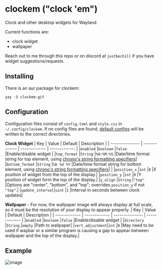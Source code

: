 # clockem ("clock 'em")
Clock and other desktop widgets for Wayland.

Current functions are:
- clock widget
- wallpaper

Reach out to me through this repo or on discord at `justbechill` if you have widget suggestions/requests. 

## Installing
There is an aur package for clockem:
```
yay -S clockem-git
```

## Configuration
Configuration files consist of `config.toml` and `style.css` in `~/.config/clockem`. If no config files are found, [default configs](https://github.com/JustBeChill/clockem/tree/main/default-configs) will be written to the correct directories.

**Clock Widget**
|       Key       |     Value     | Default        |  Description  |
| --------------- | ------------- | ------------- | ------------- |
|`enabled`        |`boolean`      |`false`        |Enable/disable widget       |
|`top_format`     |`String`       |`%H:%M:%S`     |Date/time format string for top element, using [chrono's string formatting specifiers](https://docs.rs/chrono/latest/chrono/format/strftime/index.html#specifiers)|
|`bottom_format`  |`String`       |`%b %d %Y`    |Date/time format string for bottom element, using [chrono's string formatting specifiers](https://docs.rs/chrono/latest/chrono/format/strftime/index.html#specifiers)|               |
|`position_x`     |`int`          |`0`            |X position of widget from the top of the display.|
|`position_y`     |`int`          |`0`            |Y position of widget form the top of the display.|
|`y_align`        |`String`       |`"top"`        |Options are "center", "bottom", and "top"; overrides `position_y` if not `"top"`.|
|`update_interval`|`uint`         |`1`            |Interval in seconds between clock updates|

**Wallpaper** - For now, the wallpaper image will always display at full scale, so it must be the resolution of your display to appear properly.
|      Key      |     Value     | Default         |  Description  |
| ------------- | ------------- | --------------- | ------------- |
|`enabled`      |`boolean`      |`false`          |Enable/disable widget       |
|`directory`    |`String`       |`empty`          |Path to wallpaper|
|`vert_adjustment`|`int`       |`0`               |May need to be used if waybar or a similar program is causing a gap to appear between wallpaper and the top of the display.|

## Example
![image](https://github.com/user-attachments/assets/1bbc2ff1-c1d5-4895-8a21-f6e4608cba2f)
